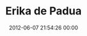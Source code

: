 ---
title: "Erika de Padua"
date: 2012-06-07 21:54:26 00:00
permalink: /erikadepadua
twitter: ""
likes: [813,840,873]
id: 890
gravatar: "http://www.gravatar.com/avatar/8c1705b4a6d5342678e37b7255291a32"
---